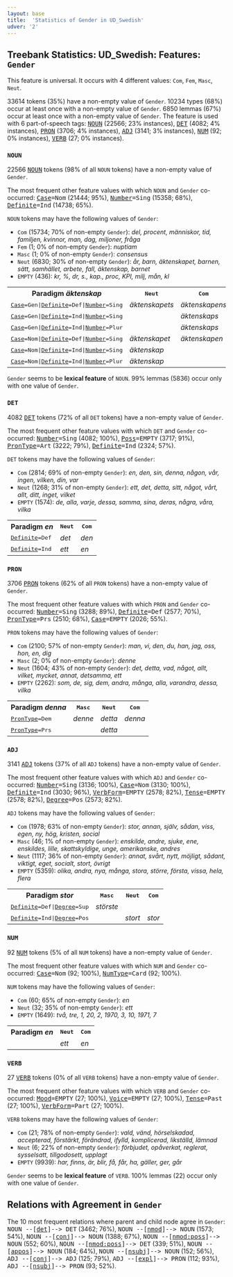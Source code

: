 ```yaml
---
layout: base
title:  'Statistics of Gender in UD_Swedish'
udver: '2'
---
```


## Treebank Statistics: UD_Swedish: Features: `Gender`

This feature is universal.
It occurs with 4 different values: `Com`, `Fem`, `Masc`, `Neut`.

33614 tokens (35%) have a non-empty value of `Gender`.
10234 types (68%) occur at least once with a non-empty value of `Gender`.
6850 lemmas (67%) occur at least once with a non-empty value of `Gender`.
The feature is used with 6 part-of-speech tags: <tt><a href="sv-pos-NOUN.html">NOUN</a></tt> (22566; 23% instances), <tt><a href="sv-pos-DET.html">DET</a></tt> (4082; 4% instances), <tt><a href="sv-pos-PRON.html">PRON</a></tt> (3706; 4% instances), <tt><a href="sv-pos-ADJ.html">ADJ</a></tt> (3141; 3% instances), <tt><a href="sv-pos-NUM.html">NUM</a></tt> (92; 0% instances), <tt><a href="sv-pos-VERB.html">VERB</a></tt> (27; 0% instances).

### `NOUN`

22566 <tt><a href="sv-pos-NOUN.html">NOUN</a></tt> tokens (98% of all `NOUN` tokens) have a non-empty value of `Gender`.

The most frequent other feature values with which `NOUN` and `Gender` co-occurred: <tt><a href="sv-feat-Case.html">Case</a></tt><tt>=Nom</tt> (21444; 95%), <tt><a href="sv-feat-Number.html">Number</a></tt><tt>=Sing</tt> (15358; 68%), <tt><a href="sv-feat-Definite.html">Definite</a></tt><tt>=Ind</tt> (14738; 65%).

`NOUN` tokens may have the following values of `Gender`:

* `Com` (15734; 70% of non-empty `Gender`): <em>del, procent, människor, tid, familjen, kvinnor, man, dag, miljoner, fråga</em>
* `Fem` (1; 0% of non-empty `Gender`): <em>nuptiam</em>
* `Masc` (1; 0% of non-empty `Gender`): <em>consensus</em>
* `Neut` (6830; 30% of non-empty `Gender`): <em>år, barn, äktenskapet, barnen, sätt, samhället, arbete, fall, äktenskap, barnet</em>
* `EMPTY` (436): <em>kr, %, dr, s., kap., proc, KPI, milj, mån, kl</em>

<table>
  <tr><th>Paradigm <i>äktenskap</i></th><th><tt>Neut</tt></th><th><tt>Com</tt></th></tr>
  <tr><td><tt><tt><a href="sv-feat-Case.html">Case</a></tt><tt>=Gen</tt>|<tt><a href="sv-feat-Definite.html">Definite</a></tt><tt>=Def</tt>|<tt><a href="sv-feat-Number.html">Number</a></tt><tt>=Sing</tt></tt></td><td><em>äktenskapets</em></td><td><em>äktenskapens</em></td></tr>
  <tr><td><tt><tt><a href="sv-feat-Case.html">Case</a></tt><tt>=Gen</tt>|<tt><a href="sv-feat-Definite.html">Definite</a></tt><tt>=Ind</tt>|<tt><a href="sv-feat-Number.html">Number</a></tt><tt>=Sing</tt></tt></td><td></td><td><em>äktenskaps</em></td></tr>
  <tr><td><tt><tt><a href="sv-feat-Case.html">Case</a></tt><tt>=Gen</tt>|<tt><a href="sv-feat-Definite.html">Definite</a></tt><tt>=Ind</tt>|<tt><a href="sv-feat-Number.html">Number</a></tt><tt>=Plur</tt></tt></td><td></td><td><em>äktenskaps</em></td></tr>
  <tr><td><tt><tt><a href="sv-feat-Case.html">Case</a></tt><tt>=Nom</tt>|<tt><a href="sv-feat-Definite.html">Definite</a></tt><tt>=Def</tt>|<tt><a href="sv-feat-Number.html">Number</a></tt><tt>=Sing</tt></tt></td><td><em>äktenskapet</em></td><td><em>äktenskapen</em></td></tr>
  <tr><td><tt><tt><a href="sv-feat-Case.html">Case</a></tt><tt>=Nom</tt>|<tt><a href="sv-feat-Definite.html">Definite</a></tt><tt>=Ind</tt>|<tt><a href="sv-feat-Number.html">Number</a></tt><tt>=Sing</tt></tt></td><td><em>äktenskap</em></td><td></td></tr>
  <tr><td><tt><tt><a href="sv-feat-Case.html">Case</a></tt><tt>=Nom</tt>|<tt><a href="sv-feat-Definite.html">Definite</a></tt><tt>=Ind</tt>|<tt><a href="sv-feat-Number.html">Number</a></tt><tt>=Plur</tt></tt></td><td><em>äktenskap</em></td><td></td></tr>
</table>

`Gender` seems to be **lexical feature** of `NOUN`. 99% lemmas (5836) occur only with one value of `Gender`.

### `DET`

4082 <tt><a href="sv-pos-DET.html">DET</a></tt> tokens (72% of all `DET` tokens) have a non-empty value of `Gender`.

The most frequent other feature values with which `DET` and `Gender` co-occurred: <tt><a href="sv-feat-Number.html">Number</a></tt><tt>=Sing</tt> (4082; 100%), <tt><a href="sv-feat-Poss.html">Poss</a></tt><tt>=EMPTY</tt> (3717; 91%), <tt><a href="sv-feat-PronType.html">PronType</a></tt><tt>=Art</tt> (3222; 79%), <tt><a href="sv-feat-Definite.html">Definite</a></tt><tt>=Ind</tt> (2324; 57%).

`DET` tokens may have the following values of `Gender`:

* `Com` (2814; 69% of non-empty `Gender`): <em>en, den, sin, denna, någon, vår, ingen, vilken, din, var</em>
* `Neut` (1268; 31% of non-empty `Gender`): <em>ett, det, detta, sitt, något, vårt, allt, ditt, inget, vilket</em>
* `EMPTY` (1574): <em>de, alla, varje, dessa, samma, sina, deras, några, våra, vilka</em>

<table>
  <tr><th>Paradigm <i>en</i></th><th><tt>Neut</tt></th><th><tt>Com</tt></th></tr>
  <tr><td><tt><tt><a href="sv-feat-Definite.html">Definite</a></tt><tt>=Def</tt></tt></td><td><em>det</em></td><td><em>den</em></td></tr>
  <tr><td><tt><tt><a href="sv-feat-Definite.html">Definite</a></tt><tt>=Ind</tt></tt></td><td><em>ett</em></td><td><em>en</em></td></tr>
</table>

### `PRON`

3706 <tt><a href="sv-pos-PRON.html">PRON</a></tt> tokens (62% of all `PRON` tokens) have a non-empty value of `Gender`.

The most frequent other feature values with which `PRON` and `Gender` co-occurred: <tt><a href="sv-feat-Number.html">Number</a></tt><tt>=Sing</tt> (3288; 89%), <tt><a href="sv-feat-Definite.html">Definite</a></tt><tt>=Def</tt> (2577; 70%), <tt><a href="sv-feat-PronType.html">PronType</a></tt><tt>=Prs</tt> (2510; 68%), <tt><a href="sv-feat-Case.html">Case</a></tt><tt>=EMPTY</tt> (2026; 55%).

`PRON` tokens may have the following values of `Gender`:

* `Com` (2100; 57% of non-empty `Gender`): <em>man, vi, den, du, han, jag, oss, hon, en, dig</em>
* `Masc` (2; 0% of non-empty `Gender`): <em>denne</em>
* `Neut` (1604; 43% of non-empty `Gender`): <em>det, detta, vad, något, allt, vilket, mycket, annat, detsamma, ett</em>
* `EMPTY` (2262): <em>som, de, sig, dem, andra, många, alla, varandra, dessa, vilka</em>

<table>
  <tr><th>Paradigm <i>denna</i></th><th><tt>Masc</tt></th><th><tt>Neut</tt></th><th><tt>Com</tt></th></tr>
  <tr><td><tt><tt><a href="sv-feat-PronType.html">PronType</a></tt><tt>=Dem</tt></tt></td><td><em>denne</em></td><td><em>detta</em></td><td><em>denna</em></td></tr>
  <tr><td><tt><tt><a href="sv-feat-PronType.html">PronType</a></tt><tt>=Prs</tt></tt></td><td></td><td><em>detta</em></td><td></td></tr>
</table>

### `ADJ`

3141 <tt><a href="sv-pos-ADJ.html">ADJ</a></tt> tokens (37% of all `ADJ` tokens) have a non-empty value of `Gender`.

The most frequent other feature values with which `ADJ` and `Gender` co-occurred: <tt><a href="sv-feat-Number.html">Number</a></tt><tt>=Sing</tt> (3136; 100%), <tt><a href="sv-feat-Case.html">Case</a></tt><tt>=Nom</tt> (3130; 100%), <tt><a href="sv-feat-Definite.html">Definite</a></tt><tt>=Ind</tt> (3030; 96%), <tt><a href="sv-feat-VerbForm.html">VerbForm</a></tt><tt>=EMPTY</tt> (2578; 82%), <tt><a href="sv-feat-Tense.html">Tense</a></tt><tt>=EMPTY</tt> (2578; 82%), <tt><a href="sv-feat-Degree.html">Degree</a></tt><tt>=Pos</tt> (2573; 82%).

`ADJ` tokens may have the following values of `Gender`:

* `Com` (1978; 63% of non-empty `Gender`): <em>stor, annan, själv, sådan, viss, egen, ny, hög, kristen, social</em>
* `Masc` (46; 1% of non-empty `Gender`): <em>enskilde, andre, sjuke, ene, enskildes, lille, skattskyldige, unge, amerikanske, andres</em>
* `Neut` (1117; 36% of non-empty `Gender`): <em>annat, svårt, nytt, möjligt, sådant, viktigt, eget, socialt, stort, övrigt</em>
* `EMPTY` (5359): <em>olika, andra, nya, många, stora, större, första, vissa, hela, flera</em>

<table>
  <tr><th>Paradigm <i>stor</i></th><th><tt>Masc</tt></th><th><tt>Neut</tt></th><th><tt>Com</tt></th></tr>
  <tr><td><tt><tt><a href="sv-feat-Definite.html">Definite</a></tt><tt>=Def</tt>|<tt><a href="sv-feat-Degree.html">Degree</a></tt><tt>=Sup</tt></tt></td><td><em>störste</em></td><td></td><td></td></tr>
  <tr><td><tt><tt><a href="sv-feat-Definite.html">Definite</a></tt><tt>=Ind</tt>|<tt><a href="sv-feat-Degree.html">Degree</a></tt><tt>=Pos</tt></tt></td><td></td><td><em>stort</em></td><td><em>stor</em></td></tr>
</table>

### `NUM`

92 <tt><a href="sv-pos-NUM.html">NUM</a></tt> tokens (5% of all `NUM` tokens) have a non-empty value of `Gender`.

The most frequent other feature values with which `NUM` and `Gender` co-occurred: <tt><a href="sv-feat-Case.html">Case</a></tt><tt>=Nom</tt> (92; 100%), <tt><a href="sv-feat-NumType.html">NumType</a></tt><tt>=Card</tt> (92; 100%).

`NUM` tokens may have the following values of `Gender`:

* `Com` (60; 65% of non-empty `Gender`): <em>en</em>
* `Neut` (32; 35% of non-empty `Gender`): <em>ett</em>
* `EMPTY` (1649): <em>två, tre, 1, 20, 2, 1970, 3, 10, 1971, 7</em>

<table>
  <tr><th>Paradigm <i>en</i></th><th><tt>Neut</tt></th><th><tt>Com</tt></th></tr>
  <tr><td><tt></tt></td><td><em>ett</em></td><td><em>en</em></td></tr>
</table>

### `VERB`

27 <tt><a href="sv-pos-VERB.html">VERB</a></tt> tokens (0% of all `VERB` tokens) have a non-empty value of `Gender`.

The most frequent other feature values with which `VERB` and `Gender` co-occurred: <tt><a href="sv-feat-Mood.html">Mood</a></tt><tt>=EMPTY</tt> (27; 100%), <tt><a href="sv-feat-Voice.html">Voice</a></tt><tt>=EMPTY</tt> (27; 100%), <tt><a href="sv-feat-Tense.html">Tense</a></tt><tt>=Past</tt> (27; 100%), <tt><a href="sv-feat-VerbForm.html">VerbForm</a></tt><tt>=Part</tt> (27; 100%).

`VERB` tokens may have the following values of `Gender`:

* `Com` (21; 78% of non-empty `Gender`): <em>vald, vänd, hörselskadad, accepterad, förstärkt, förändrad, ifylld, komplicerad, likställd, lämnad</em>
* `Neut` (6; 22% of non-empty `Gender`): <em>förbjudet, opåverkat, reglerat, sysselsatt, tillgodosett, upplagt</em>
* `EMPTY` (9939): <em>har, finns, är, blir, få, får, ha, gäller, ger, går</em>

`Gender` seems to be **lexical feature** of `VERB`. 100% lemmas (22) occur only with one value of `Gender`.

## Relations with Agreement in `Gender`

The 10 most frequent relations where parent and child node agree in `Gender`:
<tt>NOUN --[<tt><a href="sv-dep-det.html">det</a></tt>]--> DET</tt> (3462; 76%),
<tt>NOUN --[<tt><a href="sv-dep-nmod.html">nmod</a></tt>]--> NOUN</tt> (1573; 54%),
<tt>NOUN --[<tt><a href="sv-dep-conj.html">conj</a></tt>]--> NOUN</tt> (1388; 67%),
<tt>NOUN --[<tt><a href="sv-dep-nmod-poss.html">nmod:poss</a></tt>]--> NOUN</tt> (552; 60%),
<tt>NOUN --[<tt><a href="sv-dep-nmod-poss.html">nmod:poss</a></tt>]--> DET</tt> (339; 51%),
<tt>NOUN --[<tt><a href="sv-dep-appos.html">appos</a></tt>]--> NOUN</tt> (184; 64%),
<tt>NOUN --[<tt><a href="sv-dep-nsubj.html">nsubj</a></tt>]--> NOUN</tt> (152; 56%),
<tt>ADJ --[<tt><a href="sv-dep-conj.html">conj</a></tt>]--> ADJ</tt> (125; 79%),
<tt>ADJ --[<tt><a href="sv-dep-expl.html">expl</a></tt>]--> PRON</tt> (112; 93%),
<tt>ADJ --[<tt><a href="sv-dep-nsubj.html">nsubj</a></tt>]--> PRON</tt> (93; 52%).

